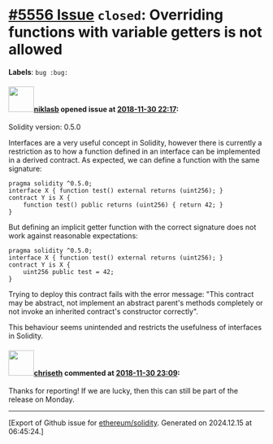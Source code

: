 # [\#5556 Issue](https://github.com/ethereum/solidity/issues/5556) `closed`: Overriding functions with variable getters is not allowed
**Labels**: `bug :bug:`


#### <img src="https://avatars.githubusercontent.com/u/94819?u=7c389ca3193e52ea71e9d0f0c55c42ba5fa67b6a&v=4" width="50">[niklasb](https://github.com/niklasb) opened issue at [2018-11-30 22:17](https://github.com/ethereum/solidity/issues/5556):

Solidity version: 0.5.0


Interfaces are a very useful concept in Solidity, however there is currently a restriction as to how a function defined in an interface can be implemented in a derived contract. As expected, we can define a function with the same signature:

```
pragma solidity ^0.5.0;
interface X { function test() external returns (uint256); }
contract Y is X {
    function test() public returns (uint256) { return 42; }
}
```

But defining an implicit getter function with the correct signature does not work against reasonable expectations:

```
pragma solidity ^0.5.0;
interface X { function test() external returns (uint256); }
contract Y is X {
    uint256 public test = 42;
}
```

Trying to deploy this contract fails with the error message: "This contract may be abstract, not implement an abstract parent's methods completely or not invoke an inherited contract's constructor correctly". 

This behaviour seems unintended and restricts the usefulness of interfaces in Solidity.

#### <img src="https://avatars.githubusercontent.com/u/9073706?v=4" width="50">[chriseth](https://github.com/chriseth) commented at [2018-11-30 23:09](https://github.com/ethereum/solidity/issues/5556#issuecomment-443367416):

Thanks for reporting! If we are lucky, then this can still be part of the release on Monday.


-------------------------------------------------------------------------------



[Export of Github issue for [ethereum/solidity](https://github.com/ethereum/solidity). Generated on 2024.12.15 at 06:45:24.]
